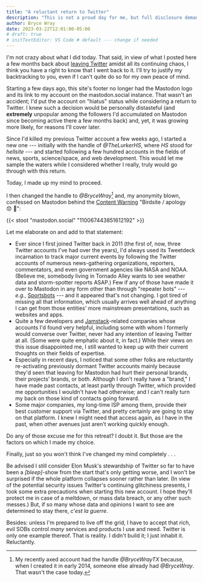 ```yaml
---
title: "A reluctant return to Twitter"
description: "This is not a proud day for me, but full disclosure demands that I tell you about it."
author: Bryce Wray
date: 2023-03-22T12:01:00-05:00
# draft: true
# initTextEditor: VS Code # default --- change if needed
---
```


I'm not crazy about what I did today. That said, in view of what I posted here a few months back about [leaving Twitter](/posts/2022/11/abandon-sinking-ship/) amidst all its continuing chaos, I think you have a right to know that I went back to it. I'll try to justify my backtracking to you, even if I can't quite do so for my own peace of mind.

<!--more-->

Starting a few days ago, this site's footer no longer had the Mastodon logo and its link to my account on the mastodon.social instance. That wasn't an accident; I'd put the account on "hiatus" status while considering a return to Twitter. I knew such a decision would be personally distasteful (and **extremely** unpopular among the followers I'd accumulated on Mastodon since becoming active there a few months back) and, yet, it was growing more likely, for reasons I'll cover later.

Since I'd killed my previous Twitter account a few weeks ago, I started a new one --- initially with the handle of *@TheLurkerHS*, where *HS* stood for *hellsite* --- and started following a few hundred accounts in the fields of news, sports, science/space, and web development. This would let me sample the waters while I considered whether I really, truly would go through with this return.

Today, I made up my mind to proceed.

I then changed the handle to *@BryceWray*[^TX] and, my anonymity blown, confessed on Mastodon behind the [Content Warning](https://fedi.tips/how-to-use-content-warnings-cws-on-mastodon-and-the-fediverse/) "Birdsite / apology 😞 🤢":

[^TX]: My recently axed account had the handle *@BryceWrayTX* because, when I created it in early 2014, someone else already had *@BryceWray*. That wasn't the case today.

{{< stoot "mastodon.social" "110067443851612192" >}}

<!--
*[Pausing before saying something the crowd won’t like...]*

Seeing that many entities and personal/business contacts whom I’d long followed are still on Twitter — and that many, if not most, likely won’t come to Mastodon no matter what — I am on the birdsite once again.

😞 🤢

I surely understand any negative reactions and unfollows that admission may cause here, and I extend sincere apologies to you all. If it helps, I did this reluctantly.

Mar. 22, 2023 • 9:38 AM CDT (2:38 PM UTC)
[This was the final form after three subsequent edits, the last of which was at 12:00 PM CDT • 5:00 PM UTC.]

https://mastodon.social/@BryceWray/110067443851612192
-->

Let me elaborate on and add to that statement:

- Ever since I first joined Twitter back in 2011 (the first of, now, three Twitter accounts I've had over the years), I'd always used its Tweetdeck incarnation to track major current events by following the Twitter accounts of numerous news-gathering organizations, reporters, commentators, and even government agencies like NASA and NOAA. (Believe me, somebody living in Tornado Alley wants to see weather data and storm-spotter reports ASAP.) Few if any of those have made it over to Mastodon in any form other than through "repeater bots" --- *e.g.*, [Sportsbots](https://sportsbots.xyz) --- and it appeared that's not changing. I got tired of missing all that information, which usually arrives well ahead of anything I can get from those entities' more mainstream presentations, such as websites and apps.
- Quite a few developers and [Jamstack](https://jamstack.org)-related companies whose accounts I'd found very helpful, including some with whom I formerly would converse over Twitter, never had any intention of leaving Twitter at all. (Some were quite emphatic about it, in fact.) While their views on this issue disappointed me, I still wanted to keep up with their current thoughts on their fields of expertise.
- Especially in recent days, I noticed that some other folks are reluctantly re-activating previously dormant Twitter accounts mainly because they'd seen that leaving for Mastodon had hurt their personal brands, their projects' brands, or both. Although I don't really have a "brand," I have made past contacts, at least partly through Twitter, which provided me opportunities I wouldn't have had otherwise; and I can't really turn my back on those kind of contacts going forward.
- Some major companies, my long-time ISP among them, provide their best customer support via Twitter, and pretty certainly are going to stay on that platform. I knew I might need that access again, as I have in the past, when other avenues just aren't working quickly enough.

Do any of those excuse me for this retreat? I doubt it. But those are the factors on which I made my choice.

Finally, just so you won't think I've changed my mind completely . . .

Be advised I still consider Elon Musk's stewardship of Twitter so far to have been a *[bleep]*-show from the start that's only getting worse, and I won't be surprised if the whole platform collapses sooner rather than later. (In view of the potential security issues Twitter's continuing glitchiness presents, I took some extra precautions when starting this new account. I hope they'll protect me in case of a meltdown, or mass data breach, or any other such messes.) But, if so many whose data and opinions I want to see are determined to stay there, *c'est la guerre*.

Besides: unless I'm prepared to live off the grid, I have to accept that rich, evil SOBs control *many* services and products I use and need. Twitter is only one example thereof. That is reality. I didn't build it; I just inhabit it. Reluctantly.
